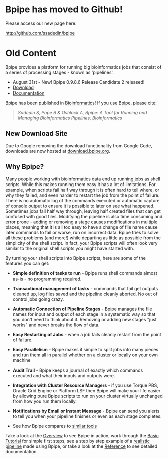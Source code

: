 # Bpipe has moved to Github! #

Please access our new page here:

http://github.com/ssadedin/bpipe

# Old Content #

Bpipe provides a platform for running big bioinformatics jobs that consist of a series of processing stages - known as 'pipelines'.

  * August 31st - New! Bpipe 0.9.8.6 Release Candidate 2 released!
  * [Download](http://download.bpipe.org/versions/bpipe-0.9.8.6_rc2.tar.gz)
  * [Documentation](http://code.google.com/p/bpipe/wiki/Reference)

Bpipe has been published in [Bioinformatics](http://bioinformatics.oxfordjournals.org/content/early/2012/04/11/bioinformatics.bts167.abstract)! If you use Bpipe, please cite:

> _Sadedin S, Pope B & Oshlack A, Bpipe: A Tool for Running and Managing Bioinformatics Pipelines, Bioinformatics_

## New Download Site ##

Due to Google removing the download functionality from Google Code, downloads are now hosted at
[download.bpipe.org](http://download.bpipe.org).

## Why Bpipe? ##
Many people working with bioinformatics data end up running jobs as shell scripts.  While this makes running them easy it has a lot of limitations.  For example, when scripts fail half way through it is often hard to tell where, or why they failed, and even harder to restart the job from the point of failure.  There is no automatic log of the commands executed or automatic capture of console output to ensure it is possible to later on see what happened.  Sometimes jobs fail half way through, leaving half created files that can get confused with good files.  Modifying the pipeline is also time consuming and error prone - adding or removing a stage causes modifications in multiple places, meaning that it is all too easy to have a change of file name cause later commands to fail or worse, run on incorrect data.  Bpipe tries to solve all these problems (and more!) while departing as little as possible from the simplicity of the shell script.  In fact, your Bpipe scripts will often look very similar to the original shell scripts you might have started with.

By turning your shell scripts into Bpipe scripts, here are some of the features you can get:

  * **Simple definition of tasks to run** - Bpipe runs shell commands almost as-is - no programming required.

  * **Transactional management of tasks** - commands that fail get outputs cleaned up, log files saved and the pipeline cleanly aborted.  No out of control jobs going crazy.

  * **Automatic Connection of Pipeline Stages** -  Bpipe manages the file names for input and output of each stage in a systematic way so that you don't need to think about it.  Removing or adding new stages "just works" and never breaks the flow of data.

  * **Easy Restarting of Jobs** - when a job fails cleanly restart from the point of failure.

  * **Easy Parallelism** - Bpipe makes it simple to split jobs into many pieces and run them all in parallel whether on a cluster or locally on your own machine


  * **Audit Trail** - Bpipe keeps a journal of exactly which commands executed and what their inputs and outputs were.


  * **Integration with Cluster Resource Managers** - if you use Torque PBS, Oracle Grid Engine or Platform LSF then Bpipe will make your life easier by allowing pure Bpipe scripts to run on your cluster virtually unchanged from how you run them locally.

  * **Notifications by Email or Instant Message** - Bpipe can send you alerts to tell you when your pipeline finishes or even as each stage completes.

  * See how Bpipe compares to [similar tools](ComparisonToWorkflowTools.md)

Take a look at the [Overview](Overview.md) to see Bpipe in action, work through the [Basic Tutorial](GettingStarted.md) for simple first steps, see a step by step example of a [realistic pipeline](RealPipelineTutorial.md) made using Bpipe, or take a look at the [Reference](Reference.md) to see detailed documentation.